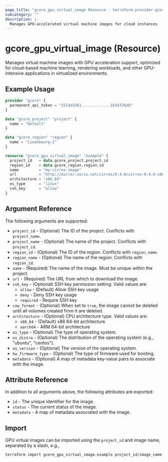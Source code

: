 ```yaml
---
page_title: "gcore_gpu_virtual_image Resource - terraform-provider-gcore"
subcategory: ""
description: |-
  Manages GPU-accelerated virtual machine images for cloud instances
---
```


# gcore_gpu_virtual_image (Resource)

Manages virtual machine images with GPU acceleration support, optimized for cloud-based machine learning, rendering workloads, and other GPU-intensive applications in virtualized environments.

## Example Usage

```terraform
provider "gcore" {
  permanent_api_token = "251$d3361.............1b35f26d8"
}

data "gcore_project" "project" {
  name = "Default"
}

data "gcore_region" "region" {
  name = "Luxembourg-2"
}

resource "gcore_gpu_virtual_image" "example" {
  project_id   = data.gcore_project.project.id
  region_id    = data.gcore_region.region.id
  name         = "my-cirros-image"
  url          = "http://mirror.noris.net/cirros/0.4.0/cirros-0.4.0-x86_64-disk.img"
  architecture = "x86_64"
  os_type      = "linux"
  ssh_key      = "allow"
}
```

## Argument Reference

The following arguments are supported:

* `project_id` - (Optional) The ID of the project. Conflicts with `project_name`.
* `project_name` - (Optional) The name of the project. Conflicts with `project_id`.
* `region_id` - (Optional) The ID of the region. Conflicts with `region_name`.
* `region_name` - (Optional) The name of the region. Conflicts with `region_id`.
* `name` - (Required) The name of the image. Must be unique within the project.
* `url` - (Required) The URL from which to download the image.
* `ssh_key` - (Optional) SSH key permission setting. Valid values are:
  * `allow` - (Default) Allow SSH key usage
  * `deny` - Deny SSH key usage
  * `required` - Require SSH key
* `cow_format` - (Optional) When set to `true`, the image cannot be deleted until all volumes created from it are deleted.
* `architecture` - (Optional) CPU architecture type. Valid values are:
  * `x86_64` - (Default) x86 64-bit architecture
  * `aarch64` - ARM 64-bit architecture
* `os_type` - (Optional) The type of operating system.
* `os_distro` - (Optional) The distribution of the operating system (e.g., "ubuntu", "centos").
* `os_version` - (Optional) The version of the operating system.
* `hw_firmware_type` - (Optional) The type of firmware used for booting.
* `metadata` - (Optional) A map of metadata key-value pairs to associate with the image.

## Attribute Reference

In addition to all arguments above, the following attributes are exported:

* `id` - The unique identifier for the image.
* `status` - The current status of the image.
* `metadata` - A map of metadata associated with the image.

## Import

GPU virtual images can be imported using the `project_id` and image name, separated by a slash, e.g.,

```shell
terraform import gcore_gpu_virtual_image.example project_id/image_name
```
